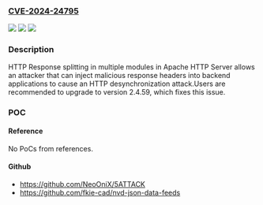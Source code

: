### [CVE-2024-24795](https://cve.mitre.org/cgi-bin/cvename.cgi?name=CVE-2024-24795)
![](https://img.shields.io/static/v1?label=Product&message=Apache%20HTTP%20Server&color=blue)
![](https://img.shields.io/static/v1?label=Version&message=2.4.0%3C%3D%202.4.58%20&color=brighgreen)
![](https://img.shields.io/static/v1?label=Vulnerability&message=CWE-113%20Improper%20Neutralization%20of%20CRLF%20Sequences%20in%20HTTP%20Headers%20('HTTP%20Response%20Splitting')&color=brighgreen)

### Description

HTTP Response splitting in multiple modules in Apache HTTP Server allows an attacker that can inject malicious response headers into backend applications to cause an HTTP desynchronization attack.Users are recommended to upgrade to version 2.4.59, which fixes this issue.

### POC

#### Reference
No PoCs from references.

#### Github
- https://github.com/NeoOniX/5ATTACK
- https://github.com/fkie-cad/nvd-json-data-feeds

